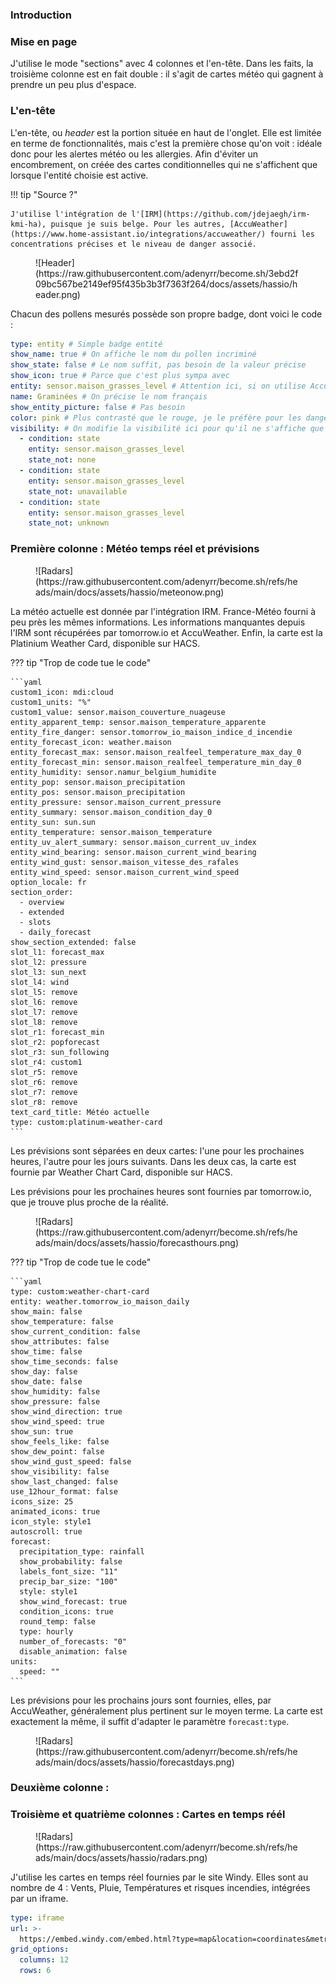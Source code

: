 ### Introduction

### Mise en page

J'utilise le mode "sections" avec 4 colonnes et l'en-tête. Dans les faits, la troisième colonne est en fait double : il s'agit de cartes météo qui gagnent à prendre un peu plus d'espace.

### L'en-tête

L'en-tête, ou *header* est la portion située en haut de l'onglet. Elle est limitée en terme de fonctionnalités, mais c'est la première chose qu'on voit : idéale donc pour les alertes météo ou les allergies. Afin d'éviter un encombrement, on créée des cartes conditionnelles qui ne s'affichent que lorsque l'entité choisie est active.

!!! tip "Source ?"

    J'utilise l'intégration de l'[IRM](https://github.com/jdejaegh/irm-kmi-ha), puisque je suis belge. Pour les autres, [AccuWeather](https://www.home-assistant.io/integrations/accuweather/) fourni les concentrations précises et le niveau de danger associé.

<figure markdown="span">
  ![Header](https://raw.githubusercontent.com/adenyrr/become.sh/3ebd2f09bc567be2149ef95f435b3b3f7363f264/docs/assets/hassio/header.png)
</figure>

Chacun des pollens mesurés possède son propre badge, dont voici le code :

``` yaml
type: entity # Simple badge entité
show_name: true # On affiche le nom du pollen incriminé
show_state: false # Le nom suffit, pas besoin de la valeur précise
show_icon: true # Parce que c'est plus sympa avec
entity: sensor.maison_grasses_level # Attention ici, si on utilise AccuWeather, le senseur aura une forme de type "sensor.maison_grass_pollen_day_0" (*maison* étant le nom de l'intégration Accuweather dans mon cas, *0* étant le jour d'aujourd'hui)
name: Graminées # On précise le nom français
show_entity_picture: false # Pas besoin
color: pink # Plus contrasté que le rouge, je le préfère pour les dangers.
visibility: # On modifie la visibilité ici pour qu'il ne s'affiche que si le capteur est différent de *none* (aucun), unavalaible (indisponible) ou unknown (inconnu). En gros : s'il est actif.
  - condition: state
    entity: sensor.maison_grasses_level
    state_not: none
  - condition: state
    entity: sensor.maison_grasses_level
    state_not: unavailable
  - condition: state
    entity: sensor.maison_grasses_level
    state_not: unknown
```

### Première colonne : Météo temps réel et prévisions

<figure markdown="span">
  ![Radars](https://raw.githubusercontent.com/adenyrr/become.sh/refs/heads/main/docs/assets/hassio/meteonow.png)
</figure>

La météo actuelle est donnée par l'intégration IRM. France-Météo fourni à peu près les mêmes informations. Les informations manquantes depuis l'IRM sont récupérées par tomorrow.io et AccuWeather. Enfin, la carte est la Platinium Weather Card, disponible sur HACS.

??? tip "Trop de code tue le code"

    ```yaml
    custom1_icon: mdi:cloud
    custom1_units: "%"
    custom1_value: sensor.maison_couverture_nuageuse
    entity_apparent_temp: sensor.maison_temperature_apparente
    entity_fire_danger: sensor.tomorrow_io_maison_indice_d_incendie
    entity_forecast_icon: weather.maison
    entity_forecast_max: sensor.maison_realfeel_temperature_max_day_0
    entity_forecast_min: sensor.maison_realfeel_temperature_min_day_0
    entity_humidity: sensor.namur_belgium_humidite
    entity_pop: sensor.maison_precipitation
    entity_pos: sensor.maison_precipitation
    entity_pressure: sensor.maison_current_pressure
    entity_summary: sensor.maison_condition_day_0
    entity_sun: sun.sun
    entity_temperature: sensor.maison_temperature
    entity_uv_alert_summary: sensor.maison_current_uv_index
    entity_wind_bearing: sensor.maison_current_wind_bearing
    entity_wind_gust: sensor.maison_vitesse_des_rafales
    entity_wind_speed: sensor.maison_current_wind_speed
    option_locale: fr
    section_order:
      - overview
      - extended
      - slots
      - daily_forecast
    show_section_extended: false
    slot_l1: forecast_max
    slot_l2: pressure
    slot_l3: sun_next
    slot_l4: wind
    slot_l5: remove
    slot_l6: remove
    slot_l7: remove
    slot_l8: remove
    slot_r1: forecast_min
    slot_r2: popforecast
    slot_r3: sun_following
    slot_r4: custom1
    slot_r5: remove
    slot_r6: remove
    slot_r7: remove
    slot_r8: remove
    text_card_title: Météo actuelle
    type: custom:platinum-weather-card
    ```

Les prévisions sont séparées en deux cartes: l'une pour les prochaines heures, l'autre pour les jours suivants. Dans les deux cas, la carte est fournie par Weather Chart Card, disponible sur HACS.

Les prévisions pour les prochaines heures sont fournies par tomorrow.io, que je trouve plus proche de la réalité.

<figure markdown="span">
  ![Radars](https://raw.githubusercontent.com/adenyrr/become.sh/refs/heads/main/docs/assets/hassio/forecasthours.png)
</figure>

??? tip "Trop de code tue le code"

    ```yaml
    type: custom:weather-chart-card
    entity: weather.tomorrow_io_maison_daily
    show_main: false
    show_temperature: false
    show_current_condition: false
    show_attributes: false
    show_time: false
    show_time_seconds: false
    show_day: false
    show_date: false
    show_humidity: false
    show_pressure: false
    show_wind_direction: true
    show_wind_speed: true
    show_sun: true
    show_feels_like: false
    show_dew_point: false
    show_wind_gust_speed: false
    show_visibility: false
    show_last_changed: false
    use_12hour_format: false
    icons_size: 25
    animated_icons: true
    icon_style: style1
    autoscroll: true
    forecast:
      precipitation_type: rainfall
      show_probability: false
      labels_font_size: "11"
      precip_bar_size: "100"
      style: style1
      show_wind_forecast: true
      condition_icons: true
      round_temp: false
      type: hourly
      number_of_forecasts: "0"
      disable_animation: false
    units:
      speed: ""
    ```

Les prévisions pour les prochains jours sont fournies, elles, par AccuWeather, généralement plus pertinent sur le moyen terme. La carte est exactement la même, il suffit d'adapter le paramètre `forecast:type`.

<figure markdown="span">
  ![Radars](https://raw.githubusercontent.com/adenyrr/become.sh/refs/heads/main/docs/assets/hassio/forecastdays.png)
</figure>



### Deuxième colonne :

### Troisième et quatrième colonnes : Cartes en temps réél

<figure markdown="span">
  ![Radars](https://raw.githubusercontent.com/adenyrr/become.sh/refs/heads/main/docs/assets/hassio/radars.png)
</figure>

J'utilise les cartes en temps réel fournies par le site Windy. Elles sont au nombre de 4 : Vents, Pluie, Températures et risques incendies, intégrées par un iframe.

``` yaml
type: iframe
url: >-
  https://embed.windy.com/embed.html?type=map&location=coordinates&metricRain=mm&metricTemp=°C&metricWind=m/s&zoom=9&overlay=wind&product=ecmwf&level=surface&lat=50.45&lon=4.9&detailLat=50.45&detailLon=4.9&marker=true&message=true
grid_options:
  columns: 12
  rows: 6
```